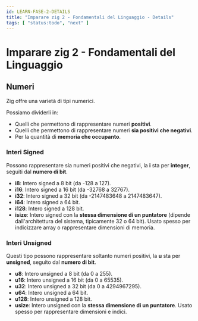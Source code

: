 ```yaml
---
id: LEARN-FASE-2-DETAILS
title: "Imparare zig 2 - Fondamentali del Linguaggio - Details"
tags: [ "status:todo", "next" ]
---
```


# Imparare zig 2 - Fondamentali del Linguaggio

## Numeri

Zig offre una varietà di tipi numerici.

Possiamo dividerli in:

- Quelli che permettono di rappresentare numeri **positivi**.
- Quelli che permettono di rappresentare numeri **sia positivi che negativi**.
- Per la quantità di **memoria che occupanto**.


### Interi Signed

Possono rappresentare sia numeri positivi che negativi, la **i** sta per **integer**, seguiti dal **numero di bit**.

- **i8**: Intero signed a 8 bit (da -128 a 127).
- **i16**: Intero signed a 16 bit (da -32768 a 32767).
- **i32**: Intero signed a 32 bit (da -2147483648 a 2147483647).
- **i64**: Intero signed a 64 bit.
- **i128**: Intero signed a 128 bit.
- **isize**: Intero signed con la **stessa dimensione di un puntatore** (dipende dall'architettura del sistema, tipicamente 32 o 64 bit). Usato spesso per indicizzare array o rappresentare dimensioni di memoria.

### Interi Unsigned

Questi tipo possono rappresentare soltanto numeri positivi, la **u** sta per **unsigned**, seguito dal **numero di bit**.

- **u8**: Intero unsigned a 8 bit (da 0 a 255).
- **u16**: Intero unsigned a 16 bit (da 0 a 65535).
- **u32**: Intero unsigned a 32 bit (da 0 a 4294967295).
- **u64**: Intero unsigned a 64 bit.
- **u128**: Intero unsigned a 128 bit.
- **usize**: Intero unsigned con la **stessa dimensione di un puntatore**. Usato spesso per rappresentare dimensioni e indici.
